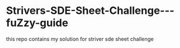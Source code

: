 # Strivers-SDE-Sheet-Challenge---fuZzy-guide
this repo contains my solution for striver sde sheet challenge 
